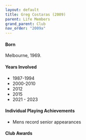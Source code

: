 ```yaml
---
layout: default
title: Greg Costaras (2009)
parent: Life Members
grand_parent: Club
nav_order: "2009a"
---
```


#### Born

Melbourne, 1969.

#### Years Involved

* 1987-1994
* 2000-2010
* 2012
* 2015
* 2021 - 2023

#### Individual Playing Achievements

* Mens record senior appearances

#### Club Awards
